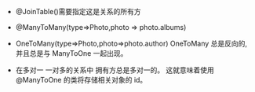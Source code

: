 - @JoinTable()需要指定这是关系的所有方

* @ManyToMany(type=>Photo,photo => photo.albums)

* OneToMany(type=>Photo,photo=>photo.author) OneToMany 总是反向的,并且总是与 ManyToOne 一起出现。
* 在多对一 一对多的关系中 拥有方总是多对一的。 这就意味着使用 @ManyToOne 的类将存储相关对象的 id。
